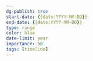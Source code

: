 ```yaml
---
dg-publish: true
start-date: {{date:YYYY-MM-DD}}
end-date: {{date:YYYY-MM-DD}}
type: range
color: blue
date-limit: year
importance: 50
tags: [timeline]
---
```


